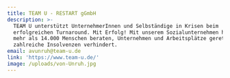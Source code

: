 ```yaml
---
title: TEAM U - RESTART gGmbH
description: >-
  TEAM U unterstützt UnternehmerInnen und Selbständige in Krisen beim
  erfolgreichen Turnaround. Mit Erfolg! Mit unserem Sozialunternehmen haben wir
  mehr als 14.000 Menschen beraten, Unternehmen und Arbeitsplätze gerettet und
  zahlreiche Insolvenzen verhindert.
email: avunruh@team-u.de
link: 'https://www.team-u.de/'
image: /uploads/von-Unruh.jpg
---
```


